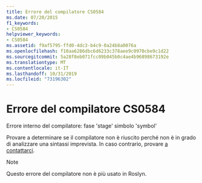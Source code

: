 ```yaml
---
title: Errore del compilatore CS0584
ms.date: 07/20/2015
f1_keywords:
- CS0584
helpviewer_keywords:
- CS0584
ms.assetid: f9af5795-ffd0-4dc3-b4c9-0a24b8a0076a
ms.openlocfilehash: f10aa6286dbc6d6233c378aee9c0970cbe9c1d22
ms.sourcegitcommit: 5a28f8eb071fcc09b045b0c4ae4b96898673192e
ms.translationtype: MT
ms.contentlocale: it-IT
ms.lasthandoff: 10/31/2019
ms.locfileid: "73196302"
---
```

# <a name="compiler-error-cs0584"></a>Errore del compilatore CS0584

Errore interno del compilatore: fase 'stage' simbolo 'symbol'
  
 Provare a determinare se il compilatore non è riuscito perché non è in grado di analizzare una sintassi imprevista. In caso contrario, provare [a contattarci](/visualstudio/ide/feedback-options).

> [!NOTE]
> Questo errore del compilatore non è più usato in Roslyn.
